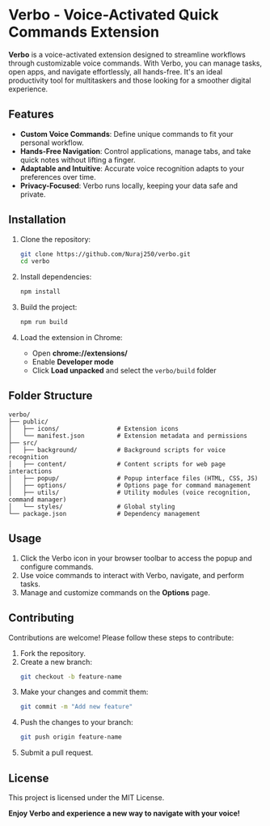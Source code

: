 # Verbo - Voice-Activated Quick Commands Extension

**Verbo** is a voice-activated extension designed to streamline workflows through customizable voice commands. With Verbo, you can manage tasks, open apps, and navigate effortlessly, all hands-free. It's an ideal productivity tool for multitaskers and those looking for a smoother digital experience.

## Features

- **Custom Voice Commands**: Define unique commands to fit your personal workflow.
- **Hands-Free Navigation**: Control applications, manage tabs, and take quick notes without lifting a finger.
- **Adaptable and Intuitive**: Accurate voice recognition adapts to your preferences over time.
- **Privacy-Focused**: Verbo runs locally, keeping your data safe and private.

## Installation

1. Clone the repository:
    ```bash
    git clone https://github.com/Nuraj250/verbo.git
    cd verbo
    ```

2. Install dependencies:
    ```bash
    npm install
    ```

3. Build the project:
    ```bash
    npm run build
    ```

4. Load the extension in Chrome:
    - Open **chrome://extensions/**
    - Enable **Developer mode**
    - Click **Load unpacked** and select the `verbo/build` folder

## Folder Structure

```plaintext
verbo/
├── public/
│   ├── icons/                # Extension icons
│   └── manifest.json         # Extension metadata and permissions
├── src/
│   ├── background/           # Background scripts for voice recognition
│   ├── content/              # Content scripts for web page interactions
│   ├── popup/                # Popup interface files (HTML, CSS, JS)
│   ├── options/              # Options page for command management
│   ├── utils/                # Utility modules (voice recognition, command manager)
│   └── styles/               # Global styling
└── package.json              # Dependency management
```

## Usage

1. Click the Verbo icon in your browser toolbar to access the popup and configure commands.
2. Use voice commands to interact with Verbo, navigate, and perform tasks.
3. Manage and customize commands on the **Options** page.

## Contributing

Contributions are welcome! Please follow these steps to contribute:

1. Fork the repository.
2. Create a new branch:
    ```bash
    git checkout -b feature-name
    ```
3. Make your changes and commit them:
    ```bash
    git commit -m "Add new feature"
    ```
4. Push the changes to your branch:
    ```bash
    git push origin feature-name
    ```
5. Submit a pull request.

## License

This project is licensed under the MIT License.

**Enjoy Verbo and experience a new way to navigate with your voice!**
